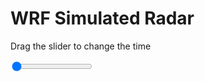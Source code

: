 <h1>WRF Simulated Radar</h1>
<p>Drag the slider to change the time</p>

<div class="slidecontainer">
<input oninput='setImage(this)' class="slider" type="range" min="0" max="7" value="0" step="1" />
<img id='img'/>
</div>

<script>
var img = document.getElementById('img');
var img_array = ['/assets/images/wrf/rf_wrfout_d01_2020-04-05_12:00:00.png',
'/assets/images/wrf/rf_wrfout_d01_2020-04-05_13:00:00.png',
'/assets/images/wrf/rf_wrfout_d01_2020-04-05_14:00:00.png',
'/assets/images/wrf/rf_wrfout_d01_2020-04-05_15:00:00.png',
'/assets/images/wrf/rf_wrfout_d01_2020-04-05_16:00:00.png',
'/assets/images/wrf/rf_wrfout_d01_2020-04-05_17:00:00.png',
'/assets/images/wrf/rf_wrfout_d01_2020-04-05_18:00:00.png',];
function setImage(obj)
{
        var value = obj.value;
        img.src = img_array[value];

}
</script>
